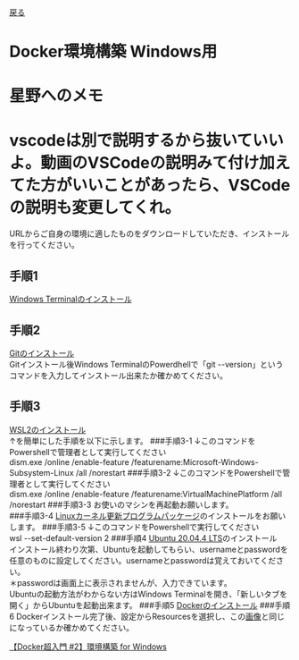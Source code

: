 [戻る](環境構築.md)
# Docker環境構築 Windows用


# 星野へのメモ
# vscodeは別で説明するから抜いていいよ。動画のVSCodeの説明みて付け加えてた方がいいことがあったら、VSCodeの説明も変更してくれ。

URLからご自身の環境に適したものをダウンロードしていただき、インストールを行ってください。
## 手順1
[Windows Terminalのインストール](https://www.microsoft.com/ja-jp/p/windows-terminal/9n0dx20hk701?activetab=pivot:overviewtab)<br>

## 手順2
[Gitのインストール](https://git-scm.com/download/win)<br>
Gitインストール後Windows TerminalのPowerdhellで「git --version」というコマンドを入力してインストール出来たか確かめてください。

## 手順3
[WSL2のインストール](https://docs.microsoft.com/ja-jp/windows/wsl/install-manual)<br>
↑を簡単にした手順を以下に示します。
###手順3-1
↓このコマンドをPowershellで管理者として実行してください<br>
dism.exe /online /enable-feature /featurename:Microsoft-Windows-Subsystem-Linux /all /norestart
###手順3-2
↓このコマンドをPowershellで管理者として実行してください<br>
dism.exe /online /enable-feature /featurename:VirtualMachinePlatform /all /norestart
###手順3-3
お使いのマシンを再起動お願いします。<br>
###手順3-4
[Linuxカーネル更新プログラムパッケージ](https://wslstorestorage.blob.core.windows.net/wslblob/wsl_update_x64.msi)のインストールをお願いします。
###手順3-5
↓このコマンドをPowershellで実行してください<br>
wsl --set-default-version 2
###手順4
[Ubuntu 20.04.4 LTS](https://www.microsoft.com/store/productId/9MTTCL66CPXJ)のインストール<br>
インストール終わり次第、Ubuntuを起動してもらい、usernameとpasswordを任意のものに設定してください。usernameとpasswordは覚えておいてください。<br>
＊passwordは画面上に表示されませんが、入力できています。<br>
Ubuntuの起動方法がわからない方はWindows Terminalを開き、「新しいタブを開く」からUbuntuを起動出来ます。
###手順5
[Dockerのインストール](https://desktop.docker.com/win/main/amd64/Docker%20Desktop%20Installer.exe)
###手順6
Dockerインストール完了後、設定からResourcesを選択し、この[画像](https://i.gyazo.com/09deff5c564559eb2e075717f6b57848.png)と同じになっているか確かめてください。





[【Docker超入門 #2】環境構築 for Windows](https://www.youtube.com/watch?v=LSQKHW01ACo)
